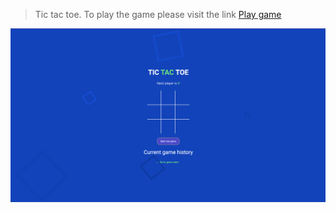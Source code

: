 <blockquote> Tic tac toe.
To play the game please visit the link <a href="https://ti-tac-toe-noutghts-and-crosses.netlify.app/" target="_blank">Play game</a></blockquote>
<img src="./preview.png" />
